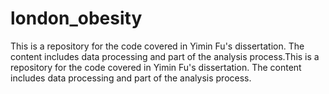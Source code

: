# london_obesity

This is a repository for the code covered in Yimin Fu's dissertation. The content includes data processing and part of the analysis process.This is a repository for the code covered in Yimin Fu's dissertation. The content includes data processing and part of the analysis process.
